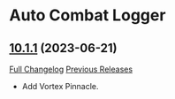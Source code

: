 # Auto Combat Logger

## [10.1.1](https://github.com/Talryn/AutoCombatLogger/tree/10.1.1) (2023-06-21)
[Full Changelog](https://github.com/Talryn/AutoCombatLogger/compare/10.1.0...10.1.1) [Previous Releases](https://github.com/Talryn/AutoCombatLogger/releases)

- Add Vortex Pinnacle.  
